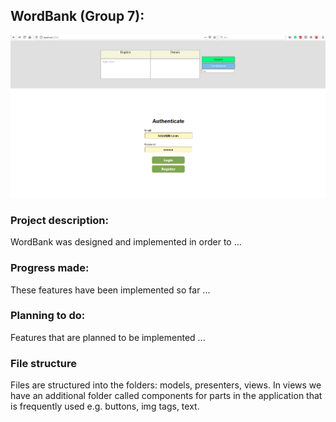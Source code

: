 ## WordBank (Group 7):

<img src="landingPage.png"/>

### Project description:

WordBank was designed and implemented in order to ...

### Progress made:

These features have been implemented so far ...

### Planning to do:

Features that are planned to be implemented ...

### File structure

Files are structured into the folders: models, presenters, views. In views we have an additional
folder called components for parts in the application that is frequently used e.g. buttons, img
tags, text.
